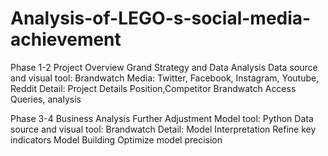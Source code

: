 # Analysis-of-LEGO-s-social-media-achievement
Phase 1-2 
Project Overview
Grand Strategy and Data Analysis
Data source and visual tool: Brandwatch
Media: Twitter, Facebook, Instagram, Youtube, Reddit
Detail:
Project Details
Position,Competitor
Brandwatch Access
Queries, analysis


Phase 3-4
Business Analysis
Further Adjustment
Model tool: Python
Data source and visual tool: Brandwatch
Detail:
Model Interpretation
Refine key indicators
Model Building
Optimize model precision
